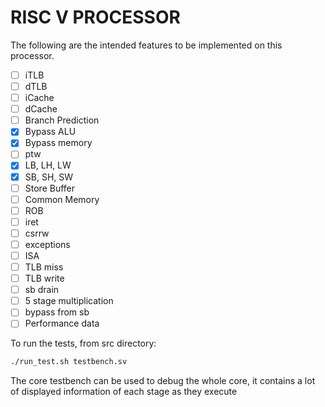 # RISC V PROCESSOR
The following are the intended features to be implemented on this processor.


- [ ] iTLB
- [ ] dTLB
- [ ] iCache
- [ ] dCache
- [ ] Branch Prediction
- [X] Bypass ALU
- [X] Bypass memory
- [ ] ptw
- [X] LB, LH, LW
- [X] SB, SH, SW
- [ ] Store Buffer
- [ ] Common Memory
- [ ] ROB
- [ ] iret
- [ ] csrrw
- [ ] exceptions
- [ ] ISA
- [ ] TLB miss
- [ ] TLB write
- [ ] sb drain
- [ ] 5 stage multiplication
- [ ] bypass from sb
- [ ] Performance data

To run the tests, from src directory:
```bash
./run_test.sh testbench.sv
```
The core testbench can be used to debug the whole core, it contains a lot of displayed information of each stage as they execute
